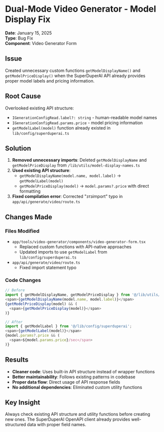 # Dual-Mode Video Generator - Model Display Fix

**Date**: January 15, 2025  
**Type**: Bug Fix  
**Component**: Video Generator Form  

## Issue
Created unnecessary custom functions `getModelDisplayName()` and `getModelPriceDisplay()` when the SuperDuperAI API already provides proper model labels and pricing information.

## Root Cause
Overlooked existing API structure:
- `IGenerationConfigRead.label?: string` - human-readable model names
- `IGenerationConfigRead.params.price` - model pricing information  
- `getModelLabel(model)` function already existed in `lib/config/superduperai.ts`

## Solution
1. **Removed unnecessary imports**: Deleted `getModelDisplayName` and `getModelPriceDisplay` from `/lib/utils/model-display-names.ts`
2. **Used existing API structure**:
   - `getModelDisplayName(model.name, model.label)` → `getModelLabel(model)`
   - `getModelPriceDisplay(model)` → `model.params?.price` with direct formatting
3. **Fixed compilation error**: Corrected "зтзimport" typo in `app/api/generate/video/route.ts`

## Changes Made

### Files Modified
- `app/tools/video-generator/components/video-generator-form.tsx`
  - Replaced custom functions with API-native approaches
  - Updated imports to use `getModelLabel` from `lib/config/superduperai.ts`
- `app/api/generate/video/route.ts`
  - Fixed import statement typo

### Code Changes
```typescript
// Before
import { getModelDisplayName, getModelPriceDisplay } from '@/lib/utils/model-display-names';
<span>{getModelDisplayName(model.name, model.label)}</span>
{getModelPriceDisplay(model) && (
  <span>{getModelPriceDisplay(model)}</span>
)}

// After  
import { getModelLabel } from '@/lib/config/superduperai';
<span>{getModelLabel(model)}</span>
{model.params?.price && (
  <span>${model.params.price}/sec</span>
)}
```

## Results
- **Cleaner code**: Uses built-in API structure instead of wrapper functions
- **Better maintainability**: Follows existing patterns in codebase
- **Proper data flow**: Direct usage of API response fields
- **No additional dependencies**: Eliminated custom utility functions

## Key Insight
Always check existing API structure and utility functions before creating new ones. The SuperDuperAI OpenAPI client already provides well-structured data with proper field names. 